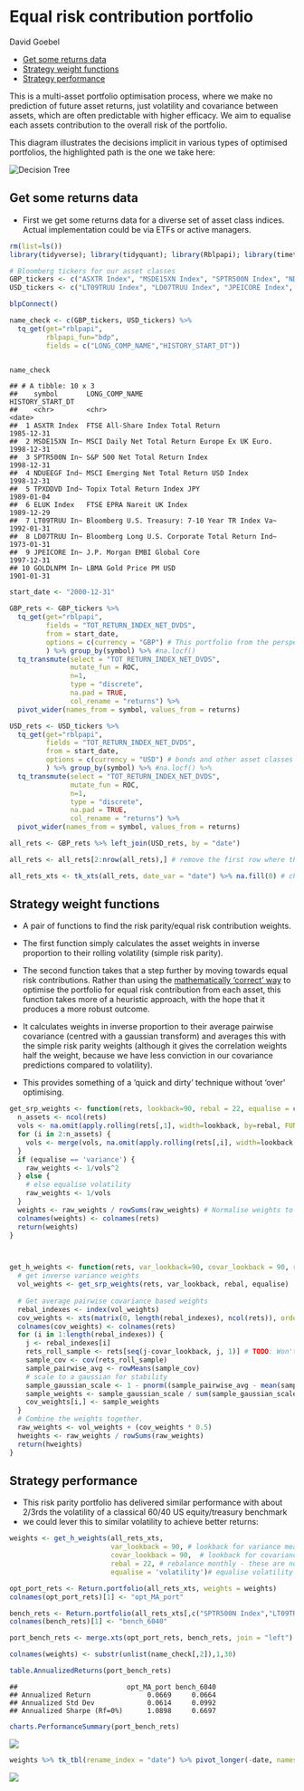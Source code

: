 Equal risk contribution portfolio
================
David Goebel

-   [Get some returns data](#get-some-returns-data)
-   [Strategy weight functions](#strategy-weight-functions)
-   [Strategy performance](#strategy-performance)

This is a multi-asset portfolio optimisation process, where we make no
prediction of future asset returns, just volatility and covariance
between assets, which are often predictable with higher efficacy. We aim
to equalise each assets contribution to the overall risk of the
portfolio.

This diagram illustrates the decisions implicit in various types of
optimised portfolios, the highlighted path is the one we take here:

![Decision Tree](ResolveDecTree.png)

## Get some returns data

-   First we get some returns data for a diverse set of asset class
    indices. Actual implementation could be via ETFs or active managers.

``` r
rm(list=ls())
library(tidyverse); library(tidyquant); library(Rblpapi); library(timetk);

# Bloomberg tickers for our asset classes
GBP_tickers <- c("ASXTR Index", "MSDE15XN Index", "SPTR500N Index", "NDUEEGF Index", "TPXDDVD Index", "ELUK Index")
USD_tickers <- c("LT09TRUU Index", "LD07TRUU Index", "JPEICORE Index",  "GOLDLNPM Index")

blpConnect()

name_check <- c(GBP_tickers, USD_tickers) %>% 
  tq_get(get="rblpapi",
         rblpapi_fun="bdp",
         fields = c("LONG_COMP_NAME","HISTORY_START_DT"))


name_check
```

    ## # A tibble: 10 x 3
    ##    symbol       LONG_COMP_NAME                                  HISTORY_START_DT
    ##    <chr>        <chr>                                           <date>          
    ##  1 ASXTR Index  FTSE All-Share Index Total Return               1985-12-31      
    ##  2 MSDE15XN In~ MSCI Daily Net Total Return Europe Ex UK Euro.  1998-12-31      
    ##  3 SPTR500N In~ S&P 500 Net Total Return Index                  1998-12-31      
    ##  4 NDUEEGF Ind~ MSCI Emerging Net Total Return USD Index        1998-12-31      
    ##  5 TPXDDVD Ind~ Topix Total Return Index JPY                    1989-01-04      
    ##  6 ELUK Index   FTSE EPRA Nareit UK Index                       1989-12-29      
    ##  7 LT09TRUU In~ Bloomberg U.S. Treasury: 7-10 Year TR Index Va~ 1992-01-31      
    ##  8 LD07TRUU In~ Bloomberg Long U.S. Corporate Total Return Ind~ 1973-01-31      
    ##  9 JPEICORE In~ J.P. Morgan EMBI Global Core                    1997-12-31      
    ## 10 GOLDLNPM In~ LBMA Gold Price PM USD                          1901-01-31

``` r
start_date <- "2000-12-31"

GBP_rets <- GBP_tickers %>% 
  tq_get(get="rblpapi",
         fields = "TOT_RETURN_INDEX_NET_DVDS",
         from = start_date,
         options = c(currency = "GBP") # This portfolio from the perspective of the GBP investor and assumes no hedging of equities
         ) %>% group_by(symbol) %>% #na.locf()
  tq_transmute(select = "TOT_RETURN_INDEX_NET_DVDS",
               mutate_fun = ROC,
               n=1,
               type = "discrete",
               na.pad = TRUE,
               col_rename = "returns") %>% 
  pivot_wider(names_from = symbol, values_from = returns)

USD_rets <- USD_tickers %>% 
  tq_get(get="rblpapi",
         fields = "TOT_RETURN_INDEX_NET_DVDS",
         from = start_date,
         options = c(currency = "USD") # bonds and other asset classes are hedged (we assume the 'perfect' hedge by considering USD returns)
         ) %>% group_by(symbol) %>% #na.locf() %>% 
  tq_transmute(select = "TOT_RETURN_INDEX_NET_DVDS",
               mutate_fun = ROC,
               n=1,
               type = "discrete",
               na.pad = TRUE,
               col_rename = "returns") %>%
  pivot_wider(names_from = symbol, values_from = returns)

all_rets <- GBP_rets %>% left_join(USD_rets, by = "date")

all_rets <- all_rets[2:nrow(all_rets),] # remove the first row where there was no return for some assets

all_rets_xts <- tk_xts(all_rets, date_var = "date") %>% na.fill(0) # change to the xts format and remove NAs
```

## Strategy weight functions

-   A pair of functions to find the risk parity/equal risk contribution
    weights.

-   The first function simply calculates the asset weights in inverse
    proportion to their rolling volatility (simple risk parity).

-   The second function takes that a step further by moving towards
    equal risk contributions. Rather than using the [mathematically
    ‘correct’ way](http://thierry-roncalli.com/download/erc.pdf) to
    optimise the portfolio for equal risk contribution from each asset,
    this function takes more of a heuristic approach, with the hope that
    it produces a more robust outcome.

-   It calculates weights in inverse proportion to their average
    pairwise covariance (centred with a gaussian transform) and averages
    this with the simple risk parity weights (although it gives the
    correlation weights half the weight, because we have less conviction
    in our covariance predictions compared to volatility).

-   This provides something of a ‘quick and dirty’ technique without
    ‘over’ optimising.

``` r
get_srp_weights <- function(rets, lookback=90, rebal = 22, equalise = c('volatility', 'variance')) {
  n_assets <- ncol(rets)
  vols <- na.omit(apply.rolling(rets[,1], width=lookback, by=rebal, FUN='StdDev.annualized'))
  for (i in 2:n_assets) {
    vols <- merge(vols, na.omit(apply.rolling(rets[,i], width=lookback, by=rebal, FUN='StdDev.annualized')))  
  }
  if (equalise == 'variance') { 
    raw_weights <- 1/vols^2
  } else {
    # else equalise volatility
    raw_weights <- 1/vols
  }
  weights <- raw_weights / rowSums(raw_weights) # Normalise weights to add to 1
  colnames(weights) <- colnames(rets)
  return(weights)
}



get_h_weights <- function(rets, var_lookback=90, covar_lookback = 90, rebal=22, equalise=c('volatility','variance')) {
  # get inverse variance weights
  vol_weights <- get_srp_weights(rets, var_lookback, rebal, equalise)
  
  # Get average pairwise covariance based weights
  rebal_indexes <- index(vol_weights)
  cov_weights <- xts(matrix(0, length(rebal_indexes), ncol(rets)), order.by = index(rets[rebal_indexes]))
  colnames(cov_weights) <- colnames(rets)
  for (i in 1:length(rebal_indexes)) {
    j <- rebal_indexes[i]
    rets_roll_sample <- rets[seq(j-covar_lookback, j, 1)] # TODO: Won't work if vol lookback less than covar lookback
    sample_cov <- cov(rets_roll_sample)
    sample_pairwise_avg <- rowMeans(sample_cov)
    # scale to a gaussian for stability
    sample_gaussian_scale <- 1 - pnorm((sample_pairwise_avg - mean(sample_pairwise_avg)) / sd(sample_pairwise_avg)) #TODO check
    sample_weights <- sample_gaussian_scale / sum(sample_gaussian_scale)
    cov_weights[i,] <- sample_weights
  }
  # Combine the weights together.
  raw_weights <- vol_weights + (cov_weights * 0.5)
  hweights <- raw_weights / rowSums(raw_weights)
  return(hweights)
}
```

## Strategy performance

-   This risk parity portfolio has delivered similar performance with
    about 2/3rds the volatility of a classical 60/40 US equity/treasury
    benchmark
-   we could lever this to similar volatility to achieve better returns:

``` r
weights <- get_h_weights(all_rets_xts,
                         var_lookback = 90, # lookback for variance measure
                         covar_lookback = 90,  # lookback for covariance measure
                         rebal = 22, # rebalance monthly - these are not optimised in any way
                         equalise = 'volatility')# equalise volatility

opt_port_rets <- Return.portfolio(all_rets_xts, weights = weights)
colnames(opt_port_rets)[1] <- "opt_MA_port"

bench_rets <- Return.portfolio(all_rets_xts[,c("SPTR500N Index","LT09TRUU Index")], weights = c(0.6, 0.4)) # the 60/40 portfolio is the simple multi asset benchmark
colnames(bench_rets)[1] <- "bench_6040"

port_bench_rets <- merge.xts(opt_port_rets, bench_rets, join = "left")

colnames(weights) <- substr(unlist(name_check[,2]),1,30) 

table.AnnualizedReturns(port_bench_rets)
```

    ##                           opt_MA_port bench_6040
    ## Annualized Return              0.0669     0.0664
    ## Annualized Std Dev             0.0614     0.0992
    ## Annualized Sharpe (Rf=0%)      1.0898     0.6697

``` r
charts.PerformanceSummary(port_bench_rets)
```

![](ERCPortfolio_files/figure-gfm/strategy-performance-1.png)<!-- -->

``` r
weights %>% tk_tbl(rename_index = "date") %>% pivot_longer(-date, names_to = "index", values_to = "weights") %>% ggplot(aes(x=date, y=weights, fill = index))+geom_area()+theme_minimal()+labs(title = "Strategy asset weights over time")
```

![](ERCPortfolio_files/figure-gfm/strategy-performance-2.png)<!-- -->
